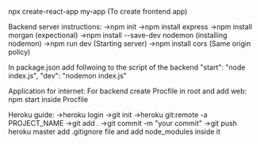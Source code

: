 npx create-react-app my-app (To create frontend app)

Backend server instructions:
->npm init
->npm install express
->npm install morgan (expectional)
->npm install --save-dev nodemon (installing nodemon)
->npm run dev (Starting server)
->npm install cors (Same origin policy)


In package.json add follwoing to the script of the backend
"start": "node index.js",
"dev": "nodemon index.js"

Application for internet:
For backend
create Procfile in root and add web: npm start inside Procfile

Heroku guide:
->heroku login
->git init
->heroku git:remote -a PROJECT_NAME
->git add .
->git commit -m "your commit"
->git push heroku master
add .gitignore file and add node_modules inside it
